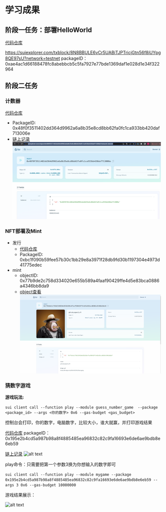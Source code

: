 # 学习成果

## 阶段一任务：部署HelloWorld

[代码仓库](https://github.com/pepoc3/Sui_Study/blob/main/hello_world.move)

https://suiexplorer.com/txblock/8N8BBULE6vCr5UABiTJPTricjGtn56f8iUYpg8QE97sU?network=testnet
packageID：0xae4ac1d66188478fc8abebbcb5c5fa7927e77bde1369daf1e028d1e34f322964

## 阶段二任务

### 计数器
[代码仓库](https://github.com/pepoc3/Sui_Study/blob/main/Counter.move)

  - PackageID: 0x48f0f3511402dd364d9962a6a8b35e8cd8bb62fa0fc1ca933bb420daf713006e
  - [链上记录](https://suiexplorer.com/object/0x48f0f3511402dd364d9962a6a8b35e8cd8bb62fa0fc1ca933bb420daf713006e?network=devnet)
  ![alt text](image.png)


### NFT部署及Mint

- 发行
  - [代码仓库](https://github.com/pepoc3/Sui_Study/blob/main/nft.move)
  - PackageID: 0xbc1f090b59fee57b30c1bb29e8a3971f28db9fd30b1197304e4973d41775edec
- mint
  - objectID: 0x77b9de2c758d334020e655b589a4faaf90429ffe4d5e83bca0886a4346bb8da9
  - [object查看](https://suiexplorer.com/object/0x77b9de2c758d334020e655b589a4faaf90429ffe4d5e83bca0886a4346bb8da9?network=devnet)
  ![alt text](image-2.png)

### 猜数字游戏

**游戏玩法:**

```sui client call --function play --module guess_number_game  --package <package_id> --args <你的数字> 0x6 --gas-budget <gas_budget>```

控制台会打印，你的数字，电脑数字，比较大小，谁大就赢，并打印游戏结果

[代码仓库](https://github.com/pepoc3/Sui_Study/blob/main/mygame.move)
packageID：0x195e2b4cd5a987b98a8f4885485ea96832c82c9fa16693e6de6ae9bdb8e6eb59 

[链上记录](https://suiexplorer.com/txblock/Dq7scfmfqgSowyCQUeKx58dDyQ2g88CfkZU2YA1r3PM3?network=devnet)
![alt text](image-3.png)

play命令：只需要把第一个参数3换为你想输入的数字即可

```sui client call --function play --module mygame --package 0x195e2b4cd5a987b98a8f4885485ea96832c82c9fa16693e6de6ae9bdb8e6eb59 --args 3 0x6 --gas-budget 10000000```

游戏结果展示：

![alt text](image-1.png)


 

